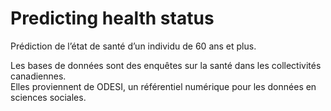 # Predicting health status
Prédiction de l’état de santé d’un individu de 60 ans et plus.

Les bases de données sont des enquêtes sur la santé dans les collectivités canadiennes.  
Elles proviennent de ODESI, un référentiel numérique pour les données en sciences sociales.
